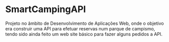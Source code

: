 # SmartCampingAPI


Projeto no âmbito de Desenvolvimento de Aplicações Web, onde o objetivo era construir uma API para efetuar reservas num parque de campismo, tendo sido ainda feito um web site básico para fazer alguns pedidos a API.
